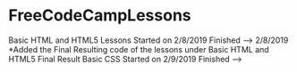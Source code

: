 # FreeCodeCampLessons
Basic HTML and HTML5 Lessons Started on 2/8/2019 Finished --> 2/8/2019
  *Added the Final Resulting code of the lessons under Basic HTML and HTML5 Final Result
Basic CSS Started on 2/9/2019 Finished -->
